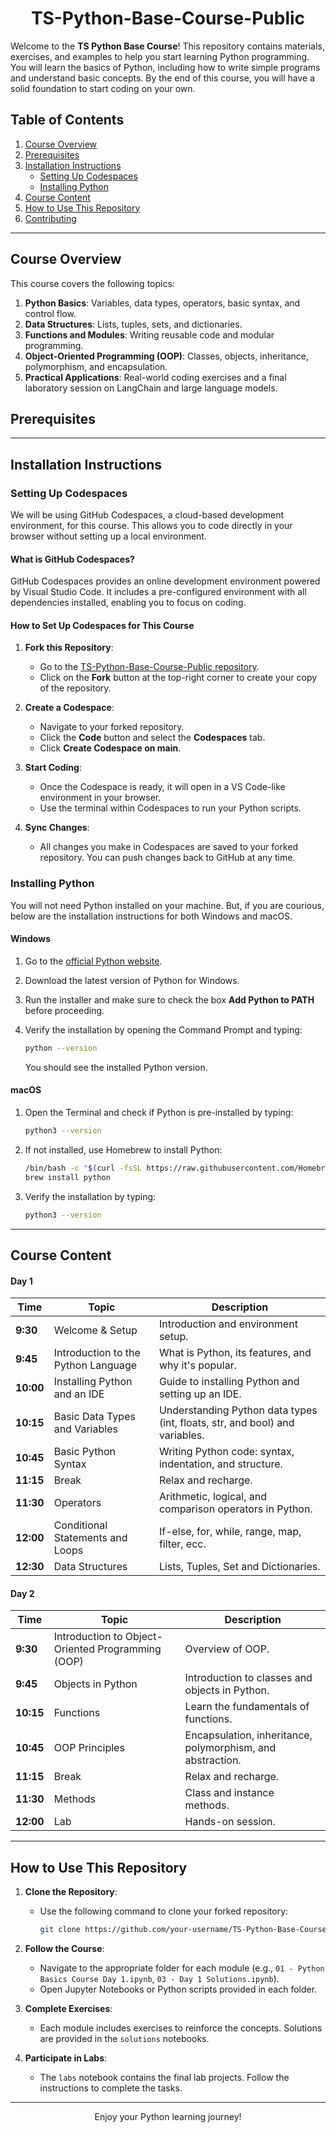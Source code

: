 # <div align="center">TS-Python-Base-Course-Public</div>

Welcome to the **TS Python Base Course**!
This repository contains materials, exercises, and examples to help you start learning Python programming. You will learn the basics of Python, including how to write simple programs and understand basic concepts. By the end of this course, you will have a solid foundation to start coding on your own.

## Table of Contents

1. [Course Overview](#course-overview)
2. [Prerequisites](#prerequisites)
3. [Installation Instructions](#installation-instructions)
      - [Setting Up Codespaces](#setting-up-codespaces)
      - [Installing Python](#installing-python)
4. [Course Content](#course-content)
5. [How to Use This Repository](#how-to-use-this-repository)
6. [Contributing](#contributing)

---

## Course Overview

This course covers the following topics:

1. **Python Basics**: Variables, data types, operators, basic syntax, and control flow.
2. **Data Structures**: Lists, tuples, sets, and dictionaries.
3. **Functions and Modules**: Writing reusable code and modular programming.
4. **Object-Oriented Programming (OOP)**: Classes, objects, inheritance, polymorphism, and encapsulation.
5. **Practical Applications**: Real-world coding exercises and a final laboratory session on LangChain and large language models.

## Prerequisites

---

## Installation Instructions

### Setting Up Codespaces

We will be using GitHub Codespaces, a cloud-based development environment, for this course. This allows you to code directly in your browser without setting up a local environment.

#### What is GitHub Codespaces?

GitHub Codespaces provides an online development environment powered by Visual Studio Code. It includes a pre-configured environment with all dependencies installed, enabling you to focus on coding.

#### How to Set Up Codespaces for This Course

1. **Fork this Repository**:
   - Go to the [TS-Python-Base-Course-Public repository](https://github.com/your-repo-link).
   - Click on the **Fork** button at the top-right corner to create your copy of the repository.

2. **Create a Codespace**:
   - Navigate to your forked repository.
   - Click the **Code** button and select the **Codespaces** tab.
   - Click **Create Codespace on main**.

3. **Start Coding**:
   - Once the Codespace is ready, it will open in a VS Code-like environment in your browser.
   - Use the terminal within Codespaces to run your Python scripts.

4. **Sync Changes**:
   - All changes you make in Codespaces are saved to your forked repository. You can push changes back to GitHub at any time.


### Installing Python

You will not need Python installed on your machine. But, if you are courious, below are the installation instructions for both Windows and macOS.

#### Windows

1. Go to the [official Python website](https://www.python.org/).
2. Download the latest version of Python for Windows.
3. Run the installer and make sure to check the box **Add Python to PATH** before proceeding.
4. Verify the installation by opening the Command Prompt and typing:

   ```bash
   python --version
   ```

   You should see the installed Python version.

#### macOS

1. Open the Terminal and check if Python is pre-installed by typing:

   ```bash
   python3 --version
   ```

2. If not installed, use Homebrew to install Python:

   ```bash
   /bin/bash -c "$(curl -fsSL https://raw.githubusercontent.com/Homebrew/install/HEAD/install.sh)"
   brew install python
   ```

3. Verify the installation by typing:

   ```bash
   python3 --version
   ```

---

## Course Content

#### Day 1
| Time          | Topic                                | Description                          |
|---------------|--------------------------------------|--------------------------------------------------|
| **9:30**   | Welcome & Setup                     | Introduction and environment setup.   |
| **9:45**   | Introduction to the Python Language  | What is Python, its features, and why it's popular. |
| **10:00**  | Installing Python and an IDE         | Guide to installing Python and setting up an IDE.     |
| **10:15**  | Basic Data Types and Variables       | Understanding Python data types (int, floats, str, and bool) and variables. |
| **10:45**  | Basic Python Syntax                  | Writing Python code: syntax, indentation, and structure. |
| **11:15**  | Break                                | Relax and recharge.              |
| **11:30**  | Operators                            | Arithmetic, logical, and comparison operators in Python. |
| **12:00**  | Conditional Statements and Loops     | If-else, for, while, range, map, filter, ecc. |
| **12:30**  | Data Structures                      | Lists, Tuples, Set and Dictionaries. |

#### Day 2


| Time          | Topic                                | Description                          |
|---------------|--------------------------------------|--------------------------------------|
| **9:30**      | Introduction to Object-Oriented Programming (OOP) | Overview of OOP.        |
| **9:45**     | Objects in Python                   | Introduction to classes and objects in Python. |
| **10:15**     | Functions                | Learn the fundamentals of functions. |
| **10:45**      | OOP Principles                      | Encapsulation, inheritance, polymorphism, and abstraction. |
| **11:15**     | Break                               | Relax and recharge.                 |
| **11:30**     | Methods                 | Class and instance methods. |
| **12:00**     | Lab                                 | Hands-on session. |


---

## How to Use This Repository

1. **Clone the Repository**:
   - Use the following command to clone your forked repository:

     ```bash
     git clone https://github.com/your-username/TS-Python-Base-Course-Public.git
     ```

2. **Follow the Course**:
   - Navigate to the appropriate folder for each module (e.g., `01 - Python Basics Course Day 1.ipynb`, `03 - Day 1 Solutions.ipynb`).
   - Open Jupyter Notebooks or Python scripts provided in each folder.

3. **Complete Exercises**:
   - Each module includes exercises to reinforce the concepts. Solutions are provided in the `solutions` notebooks.

4. **Participate in Labs**:
   - The `labs` notebook contains the final lab projects. Follow the instructions to complete the tasks.

---

<div align="center">Enjoy your Python learning journey!</div>

